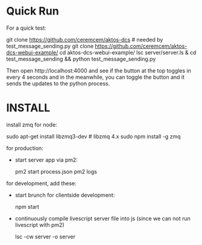 # Quick Run

For a quick test: 

  git clone https://github.com/ceremcem/aktos-dcs  # needed by test_message_sending.py
  git clone https://github.com/ceremcem/aktos-dcs-webui-example/
  cd aktos-dcs-webui-example/
  lsc server/server.ls &
  cd test_message_sending && python test_message_sending.py
  
Then open http://localhost:4000 and see if the button at the top toggles in every 4 seconds and in the meanwhile, you can toggle the button and it sends the updates to the python process. 

# INSTALL

install zmq for node:

sudo apt-get install libzmq3-dev # libzmq 4.x
sudo npm install -g zmq




for production:

  + start server app via pm2:

    pm2 start process.json
    pm2 logs


for development, add these:

  + start brunch for clientside development:

    npm start

  + continuously compile livescript server file into js (since we can not run livescript with pm2)

    lsc -cw server -o server
